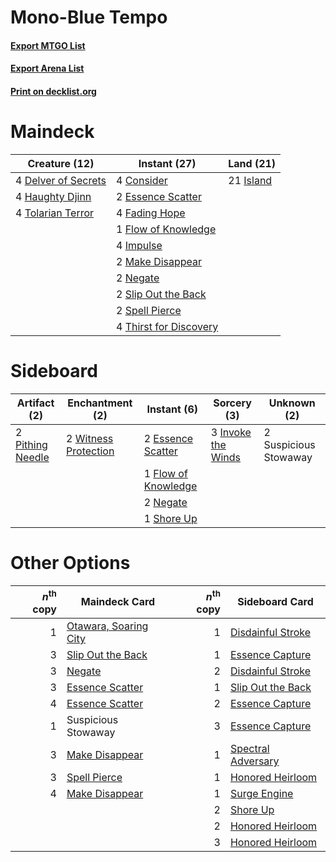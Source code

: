 # Mono-Blue Tempo

#### [Export MTGO List](../collection/Mono-Blue%20Tempo/Mono-Blue%20Tempo.txt)
#### [Export Arena List](../collection/Mono-Blue%20Tempo/Mono-Blue%20Tempo_arena.txt)
#### [Print on decklist.org](http://decklist.org/?deckmain=4%09Consider%0A4%09Delver%20of%20Secrets%0A2%09Essence%20Scatter%0A4%09Fading%20Hope%0A1%09Flow%20of%20Knowledge%0A4%09Haughty%20Djinn%0A4%09Impulse%0A21%09Island%0A2%09Make%20Disappear%0A2%09Negate%0A2%09Slip%20Out%20the%20Back%0A2%09Spell%20Pierce%0A4%09Thirst%20for%20Discovery%0A4%09Tolarian%20Terror&deckside=2%09Essence%20Scatter%0A1%09Flow%20of%20Knowledge%0A3%09Invoke%20the%20Winds%0A2%09Negate%0A2%09Pithing%20Needle%0A1%09Shore%20Up%0A2%09Suspicious%20Stowaway%0A2%09Witness%20Protection)
# Maindeck

|                                        Creature (12)                                         |                                          Instant (27)                                           |                                     Land (21)                                      |
|----------------------------------------------------------------------------------------------|-------------------------------------------------------------------------------------------------|------------------------------------------------------------------------------------|
|4 [Delver of Secrets](http://gatherer.wizards.com/Pages/Card/Details.aspx?multiverseid=226749)|4 [Consider](http://gatherer.wizards.com/Pages/Card/Details.aspx?multiverseid=534803)            |21 [Island](http://gatherer.wizards.com/Pages/Card/Details.aspx?multiverseid=439857)|
|4 [Haughty Djinn](http://gatherer.wizards.com/Pages/Card/Details.aspx?multiverseid=574532)    |2 [Essence Scatter](http://gatherer.wizards.com/Pages/Card/Details.aspx?multiverseid=426754)     |                                                                                    |
|4 [Tolarian Terror](http://gatherer.wizards.com/Pages/Card/Details.aspx?multiverseid=574552)  |4 [Fading Hope](http://gatherer.wizards.com/Pages/Card/Details.aspx?multiverseid=534812)         |                                                                                    |
|                                                                                              |1 [Flow of Knowledge](http://gatherer.wizards.com/Pages/Card/Details.aspx?multiverseid=583634)   |                                                                                    |
|                                                                                              |4 [Impulse](http://gatherer.wizards.com/Pages/Card/Details.aspx?multiverseid=446087)             |                                                                                    |
|                                                                                              |2 [Make Disappear](http://gatherer.wizards.com/Pages/Card/Details.aspx?multiverseid=555250)      |                                                                                    |
|                                                                                              |2 [Negate](http://gatherer.wizards.com/Pages/Card/Details.aspx?multiverseid=423707)              |                                                                                    |
|                                                                                              |2 [Slip Out the Back](http://gatherer.wizards.com/Pages/Card/Details.aspx?multiverseid=555263)   |                                                                                    |
|                                                                                              |2 [Spell Pierce](http://gatherer.wizards.com/Pages/Card/Details.aspx?multiverseid=425876)        |                                                                                    |
|                                                                                              |4 [Thirst for Discovery](http://gatherer.wizards.com/Pages/Card/Details.aspx?multiverseid=540929)|                                                                                    |


# Sideboard

|                                       Artifact (2)                                        |                                        Enchantment (2)                                        |                                         Instant (6)                                          |                                         Sorcery (3)                                         |     Unknown (2)     |
|-------------------------------------------------------------------------------------------|-----------------------------------------------------------------------------------------------|----------------------------------------------------------------------------------------------|---------------------------------------------------------------------------------------------|---------------------|
|2 [Pithing Needle](http://gatherer.wizards.com/Pages/Card/Details.aspx?multiverseid=129526)|2 [Witness Protection](http://gatherer.wizards.com/Pages/Card/Details.aspx?multiverseid=555267)|2 [Essence Scatter](http://gatherer.wizards.com/Pages/Card/Details.aspx?multiverseid=426754)  |3 [Invoke the Winds](http://gatherer.wizards.com/Pages/Card/Details.aspx?multiverseid=548355)|2 Suspicious Stowaway|
|                                                                                           |                                                                                               |1 [Flow of Knowledge](http://gatherer.wizards.com/Pages/Card/Details.aspx?multiverseid=583634)|                                                                                             |                     |
|                                                                                           |                                                                                               |2 [Negate](http://gatherer.wizards.com/Pages/Card/Details.aspx?multiverseid=423707)           |                                                                                             |                     |
|                                                                                           |                                                                                               |1 [Shore Up](http://gatherer.wizards.com/Pages/Card/Details.aspx?multiverseid=574544)         |                                                                                             |                     |


# Other Options

|*n*<sup>th</sup> copy|                                         Maindeck Card                                          |*n*<sup>th</sup> copy|                                       Sideboard Card                                        |
|--------------------:|------------------------------------------------------------------------------------------------|--------------------:|---------------------------------------------------------------------------------------------|
|                    1|[Otawara, Soaring City](http://gatherer.wizards.com/Pages/Card/Details.aspx?multiverseid=548584)|                    1|[Disdainful Stroke](http://gatherer.wizards.com/Pages/Card/Details.aspx?multiverseid=420705) |
|                    3|[Slip Out the Back](http://gatherer.wizards.com/Pages/Card/Details.aspx?multiverseid=555263)    |                    1|[Essence Capture](http://gatherer.wizards.com/Pages/Card/Details.aspx?multiverseid=457181)   |
|                    3|[Negate](http://gatherer.wizards.com/Pages/Card/Details.aspx?multiverseid=423707)               |                    2|[Disdainful Stroke](http://gatherer.wizards.com/Pages/Card/Details.aspx?multiverseid=420705) |
|                    3|[Essence Scatter](http://gatherer.wizards.com/Pages/Card/Details.aspx?multiverseid=426754)      |                    1|[Slip Out the Back](http://gatherer.wizards.com/Pages/Card/Details.aspx?multiverseid=555263) |
|                    4|[Essence Scatter](http://gatherer.wizards.com/Pages/Card/Details.aspx?multiverseid=426754)      |                    2|[Essence Capture](http://gatherer.wizards.com/Pages/Card/Details.aspx?multiverseid=457181)   |
|                    1|Suspicious Stowaway                                                                             |                    3|[Essence Capture](http://gatherer.wizards.com/Pages/Card/Details.aspx?multiverseid=457181)   |
|                    3|[Make Disappear](http://gatherer.wizards.com/Pages/Card/Details.aspx?multiverseid=555250)       |                    1|[Spectral Adversary](http://gatherer.wizards.com/Pages/Card/Details.aspx?multiverseid=534843)|
|                    3|[Spell Pierce](http://gatherer.wizards.com/Pages/Card/Details.aspx?multiverseid=425876)         |                    1|[Honored Heirloom](http://gatherer.wizards.com/Pages/Card/Details.aspx?multiverseid=541133)  |
|                    4|[Make Disappear](http://gatherer.wizards.com/Pages/Card/Details.aspx?multiverseid=555250)       |                    1|[Surge Engine](http://gatherer.wizards.com/Pages/Card/Details.aspx?multiverseid=583666)      |
|                     |                                                                                                |                    2|[Shore Up](http://gatherer.wizards.com/Pages/Card/Details.aspx?multiverseid=574544)          |
|                     |                                                                                                |                    2|[Honored Heirloom](http://gatherer.wizards.com/Pages/Card/Details.aspx?multiverseid=541133)  |
|                     |                                                                                                |                    3|[Honored Heirloom](http://gatherer.wizards.com/Pages/Card/Details.aspx?multiverseid=541133)  |

